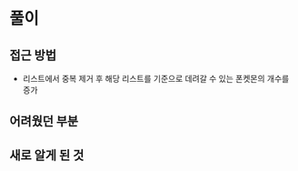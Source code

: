 풀이
====
접근 방법
----------------------
* 리스트에서 중복 제거 후 해당 리스트를 기준으로 데려갈 수 있는 폰켓몬의 개수를 증가

어려웠던 부분
----------------------

새로 알게 된 것
----------------------

